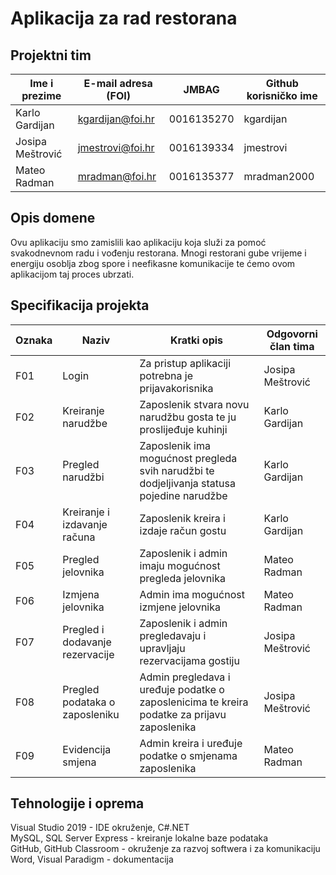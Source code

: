 # Aplikacija za rad restorana

## Projektni tim

Ime i prezime | E-mail adresa (FOI) | JMBAG | Github korisničko ime
------------  | ------------------- | ----- | ---------------------
Karlo Gardijan | kgardijan@foi.hr | 0016135270 | kgardijan
Josipa Meštrović | jmestrovi@foi.hr | 0016139334 | jmestrovi
Mateo Radman | mradman@foi.hr | 0016135377 | mradman2000

## Opis domene
Ovu aplikaciju smo zamislili kao aplikaciju koja služi za pomoć svakodnevnom radu i vođenju restorana. Mnogi restorani gube vrijeme i energiju osoblja zbog spore i neefikasne komunikacije te ćemo ovom aplikacijom taj proces ubrzati.

## Specifikacija projekta


Oznaka | Naziv | Kratki opis | Odgovorni član tima
------ | ----- | ----------- | -------------------
F01 | Login | Za pristup aplikaciji potrebna je prijavakorisnika | Josipa Meštrović
F02 |  Kreiranje narudžbe | Zaposlenik stvara novu narudžbu gosta te ju proslijeđuje kuhinji | Karlo Gardijan
F03 |  Pregled narudžbi | Zaposlenik ima mogućnost pregleda svih narudžbi te dodjeljivanja statusa pojedine narudžbe | Karlo Gardijan
F04 |  Kreiranje i izdavanje računa | Zaposlenik kreira i izdaje račun gostu | Karlo Gardijan
F05 |  Pregled jelovnika | Zaposlenik i admin imaju mogućnost pregleda jelovnika | Mateo Radman
F06 |  Izmjena jelovnika | Admin ima mogućnost izmjene jelovnika | Mateo Radman
F07 |  Pregled i dodavanje rezervacije | Zaposlenik i admin pregledavaju i upravljaju rezervacijama gostiju | Josipa Meštrović
F08 |  Pregled podataka o zaposleniku | Admin pregledava i uređuje podatke o zaposlenicima te kreira podatke za prijavu zaposlenika | Josipa Meštrović
F09 |  Evidencija smjena | Admin kreira i uređuje podatke o smjenama zaposlenika | Mateo Radman

## Tehnologije i oprema
Visual Studio 2019 - IDE okruženje, C#.NET                                                                                                                                       
MySQL, SQL Server Express - kreiranje lokalne baze podataka                                                                                                                       
GitHub, GitHub Classroom - okruženje za razvoj softwera i za komunikaciju                                                                                                         
Word, Visual Paradigm - dokumentacija                                                


